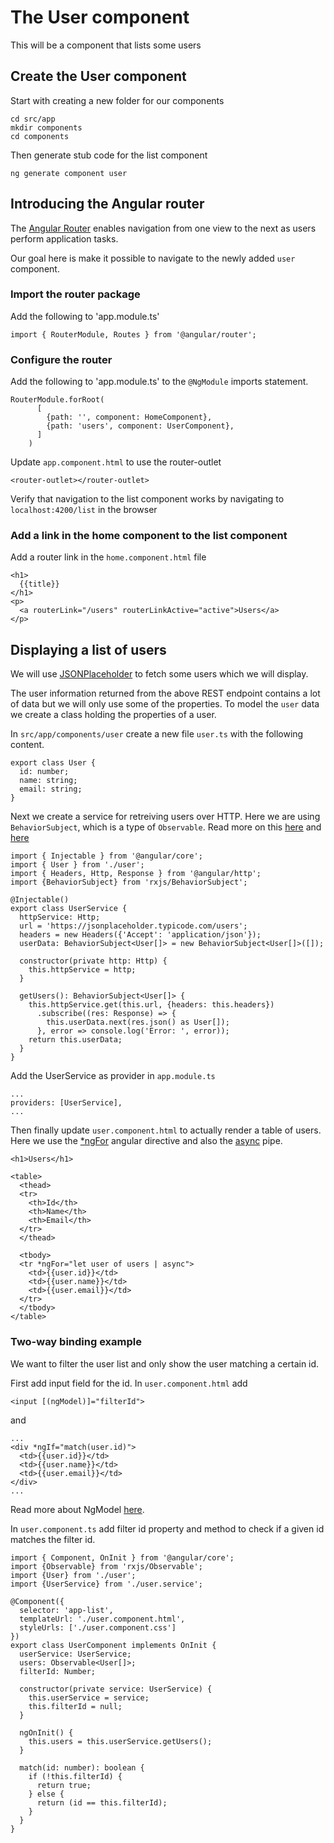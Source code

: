 # The User component
This will be a component that lists some users

## Create the User component

Start with creating a new folder for our components
```
cd src/app
mkdir components
cd components
```

Then generate stub code for the list component
```
ng generate component user
```

## Introducing the Angular router

The [Angular Router](https://angular.io/guide/router) enables navigation from one view to the next as users perform application tasks.

Our goal here is make it possible to navigate to the newly added `user` component.

### Import the router package
Add the following to 'app.module.ts'
```
import { RouterModule, Routes } from '@angular/router';
```

### Configure the router
Add the following to 'app.module.ts' to the `@NgModule` imports statement.

```
RouterModule.forRoot(
      [
        {path: '', component: HomeComponent},
        {path: 'users', component: UserComponent},
      ]
    )
```

Update `app.component.html` to use the router-outlet 

```
<router-outlet></router-outlet>
```

Verify that navigation to the list component works by navigating to `localhost:4200/list` in the browser

### Add a link in the home component to the list component
Add a router link in the `home.component.html` file

```
<h1>
  {{title}}
</h1>
<p>
  <a routerLink="/users" routerLinkActive="active">Users</a>
</p>
```

## Displaying a list of users
We will use [JSONPlaceholder](https://jsonplaceholder.typicode.com) to fetch some 
users which we will display.

The user information returned from the above REST endpoint contains a lot of data but we will only use some of the properties.
To model the `user` data we create a class holding the properties of a user.

In `src/app/components/user` create a new file `user.ts` with the following content.

```
export class User {
  id: number;
  name: string;
  email: string;
}
```

Next we create a service for retreiving users over HTTP. 
Here we are using `BehaviorSubject`, which is a type of `Observable`. Read more on this [here](https://www.illucit.com/blog/2016/05/reactive-streams-angular2/) and [here](https://coryrylan.com/blog/angular-observable-data-services) 

```
import { Injectable } from '@angular/core';
import { User } from './user';
import { Headers, Http, Response } from '@angular/http';
import {BehaviorSubject} from 'rxjs/BehaviorSubject';

@Injectable()
export class UserService {
  httpService: Http;
  url = 'https://jsonplaceholder.typicode.com/users';
  headers = new Headers({'Accept': 'application/json'});
  userData: BehaviorSubject<User[]> = new BehaviorSubject<User[]>([]);

  constructor(private http: Http) {
    this.httpService = http;
  }

  getUsers(): BehaviorSubject<User[]> {
    this.httpService.get(this.url, {headers: this.headers})
      .subscribe((res: Response) => {
        this.userData.next(res.json() as User[]);
      }, error => console.log('Error: ', error));
    return this.userData;
  }
}
```

Add the UserService as provider in `app.module.ts`

```
...
providers: [UserService],
...
```

Then finally update `user.component.html` to actually render a table of users.
Here we use the [*ngFor](https://angular.io/guide/displaying-data) angular directive and also the [async](https://angular.io/api/common/AsyncPipe) pipe. 

```
<h1>Users</h1>

<table>
  <thead>
  <tr>
    <th>Id</th>
    <th>Name</th>
    <th>Email</th>
  </tr>
  </thead>

  <tbody>
  <tr *ngFor="let user of users | async">
    <td>{{user.id}}</td>
    <td>{{user.name}}</td>
    <td>{{user.email}}</td>
  </tr>
  </tbody>
</table>

```

### Two-way binding example
We want to filter the user list and only show the user matching a certain id.

First add input field for the id. In `user.component.html` add
```
<input [(ngModel)]="filterId">
```

and 

```
...
<div *ngIf="match(user.id)">
  <td>{{user.id}}</td>
  <td>{{user.name}}</td>
  <td>{{user.email}}</td>
</div>
...
```

Read more about NgModel [here](https://angular.io/api/forms/NgModel).

In `user.component.ts` add filter id property and method to check if a given id matches the filter id.

```
import { Component, OnInit } from '@angular/core';
import {Observable} from 'rxjs/Observable';
import {User} from './user';
import {UserService} from './user.service';

@Component({
  selector: 'app-list',
  templateUrl: './user.component.html',
  styleUrls: ['./user.component.css']
})
export class UserComponent implements OnInit {
  userService: UserService;
  users: Observable<User[]>;
  filterId: Number;

  constructor(private service: UserService) {
    this.userService = service;
    this.filterId = null;
  }

  ngOnInit() {
    this.users = this.userService.getUsers();
  }

  match(id: number): boolean {
    if (!this.filterId) {
      return true;
    } else {
      return (id == this.filterId);
    }
  }
}

```


